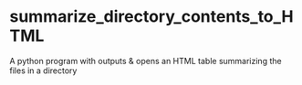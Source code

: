 # summarize_directory_contents_to_HTML
A python program with outputs &amp; opens an HTML table summarizing the files in a directory
